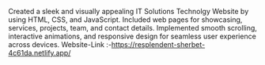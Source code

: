 Created a sleek and visually appealing IT Solutions Technolgy Website by using HTML, CSS, and JavaScript. Included web pages for showcasing, services, projects, team, and contact details. Implemented smooth scrolling, interactive animations, and responsive design for seamless user experience across devices.
Website-Link :-https://resplendent-sherbet-4c61da.netlify.app/
